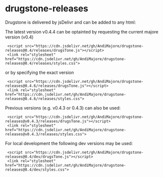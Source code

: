 # drugstone-releases

Drugstone is delivered by jsDelivr and can be added to any html:

The latest version v0.4.4 can be optainted by requesting the current majore version (v0.4)

```
 <script src="https://cdn.jsdelivr.net/gh/AndiMajore/drugstone-releases@0.4/releases/drugsTone.js"></script>
 <link rel="stylesheet" href="https://cdn.jsdelivr.net/gh/AndiMajore/drugstone-releases@0.4/releases/styles.css">
```
or by specifying the exact version
```
 <script src="https://cdn.jsdelivr.net/gh/AndiMajore/drugstone-releases@0.4.6/releases/drugsTone.js"></script>
 <link rel="stylesheet" href="https://cdn.jsdelivr.net/gh/AndiMajore/drugstone-releases@0.4.6/releases/styles.css">
```

Previous versions (e.g. v0.4.3 or 0.4.3) can also be used:
```
 <script src="https://cdn.jsdelivr.net/gh/AndiMajore/drugstone-releases@v0.4.3/releases/drugsTone.js"></script>
 <link rel="stylesheet" href="https://cdn.jsdelivr.net/gh/AndiMajore/drugstone-releases@v0.4.3/releases/styles.css">
```


For local development the following dev versions may be used:

```
 <script src="https://cdn.jsdelivr.net/gh/AndiMajore/drugstone-releases@0.4/dev/drugsTone.js"></script>
 <link rel="stylesheet" href="https://cdn.jsdelivr.net/gh/AndiMajore/drugstone-releases@0.4/dev/styles.css">
```

